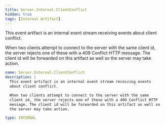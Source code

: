 ```yaml
---
title: Server.Internal.ClientConflict
hidden: true
tags: [Internal Artifact]
---
```


This event artifact is an internal event stream receiving events
about client conflict.

When two clients attempt to connect to the server with the same
client id, the server rejects one of these with a 409 Conflict HTTP
message. The client id will be forwarded on this artifact as well so
the server may take action.


```yaml
name: Server.Internal.ClientConflict
description: |
  This event artifact is an internal event stream receiving events
  about client conflict.

  When two clients attempt to connect to the server with the same
  client id, the server rejects one of these with a 409 Conflict HTTP
  message. The client id will be forwarded on this artifact as well so
  the server may take action.

type: INTERNAL

```
